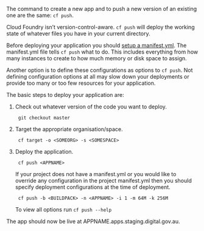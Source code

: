 The command to create a new app and to push a new version of an existing one are the same: `cf push`.

Cloud Foundry isn’t version-control-aware. `cf push` will deploy the working state of whatever files you have in your current directory.

Before deploying your application you should [setup a manifest.yml](/deployment_configuration/create_manifest/). The manifest.yml file tells `cf push` what to do. This includes everything from how many instances to create to how much memory or disk space to assign.

Another option is to define these configurations as options to `cf push`. Not defining configuration options at all may slow down your deployments or provide too many or too few resources for your application.

The basic steps to deploy your application are:

1. Check out whatever version of the code you want to deploy.

        git checkout master

2. Target the appropriate organisation/space.

        cf target -o <SOMEORG> -s <SOMESPACE>

3. Deploy the application.

        cf push <APPNAME>

    If your project does not have a manifest.yml or you would like to override any configuration in the project manifest.yml then you should specify deployment configurations at the time of deployment.

        cf push -b <BUILDPACK> -n <APPNAME> -i 1 -m 64M -k 256M

    To view all options run `cf push --help`

The app should now be live at APPNAME.apps.staging.digital.gov.au.
